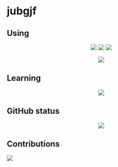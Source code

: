 # jubgjf

## Using

<p align="center">

<img src="https://img.shields.io/badge/Rust-DEA584?logo=rust&logoColor=gray&style=for-the-badge"/>

<img src="https://img.shields.io/badge/Linux C-555555?logo=c&logoColor=white&style=for-the-badge"/>

<img src="https://img.shields.io/badge/python-3572A5?logo=python&logoColor=white&style=for-the-badge"/>

</p>

<p align="center">
    <img src="https://github-readme-stats.vercel.app/api/top-langs/?username=jubgjf&layout=compact&theme=nord&exclude_repo=github-readme-stats,jubgjf.github.io&locale=cn&hide_border=true&hide=tex"/>
</p>

## Learning

<p align="center">

<img src="https://img.shields.io/badge/Haskell-5E5086?logo=haskell&style=for-the-badge"/>

</p>

## GitHub status

<p align="center">
    <img src="https://github-readme-stats.vercel.app/api?username=jubgjf&theme=nord&show_icons=true?locale=cn&hide_border=true"/>
</p>

## Contributions

<img src="https://ssr-contributions-svg.vercel.app/_/jubgjf?chart=3dbar&gap=0.6&scale=2&gradient=true&animation=wave&animation_duration=6&animation_delay=0.1&animation_amplitude=12&animation_frequency=0.1&animation_wave_center=0_0&format=svg&weeks=40&dark=true"/>
